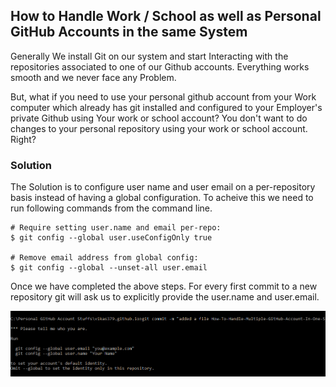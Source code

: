 ## How to Handle Work / School as well as Personal GitHub Accounts in the same System

Generally We install Git on our system and start Interacting with the repositories associated to one of our Github accounts. Everything works smooth and we never face any Problem.


But, what if you need to use your personal github account from your Work computer which already has git installed and configured to your Employer's private Github using Your work or school account? You don't want to do changes to your personal repository using your work or school account. Right?

### Solution

The Solution is to configure user name and user email on a per-repository basis instead of having a global configuration. To acheive this we need to run following commands from the command line. 

```
# Require setting user.name and email per-repo:
$ git config --global user.useConfigOnly true

# Remove email address from global config:
$ git config --global --unset-all user.email

``` 
Once we have completed the above steps. For every first commit to a new repository git will ask us to explicitly provide the user.name and user.email.

![Git Prompt For identity](/assets/GitPromptForNameAndEmail.png)




